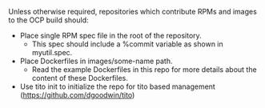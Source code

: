 Unless otherwise required, repositories which contribute RPMs and images to the OCP build should:
- Place single RPM spec file in the root of the repository.
    - This spec should include a %commit variable as shown in myutil.spec.
- Place Dockerfiles in images/some-name path.
    - Read the example Dockerfiles in this repo for more details about the content of these Dockerfiles.
- Use tito init to initialize the repo for tito based management (https://github.com/dgoodwin/tito)
